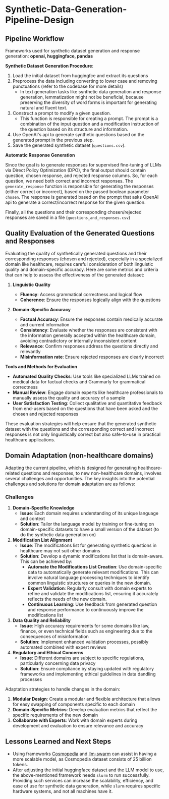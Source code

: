 # Synthetic-Data-Generation-Pipeline-Design

## Pipeline Workflow
Frameworks used for synthetic dataset generation and response generation: **openai, huggingface, pandas**

**Synthetic Dataset Generation Procedure**:

1. Load the initial dataset from huggingfce and extract its questions
2. Preprocess the data including converting to lower case and removing punctuations (refer to the codebase for more details)
   - In text generation tasks like synthetic data generation and response generation, lemmatization might not be beneficial, because preserving the diversity of word forms is important for generating natural and fluent text.
3. Construct a prompt to modify a given question.
   - This function is responsible for creating a prompt. The prompt is a combination of the input question and a modification instruction of the question based on its structure and information.
4. Use OpenAI's api to generate synthetic questions based on the generated prompt in the previous step.
5. Save the generated synthetic dataset (`questions.csv`).

**Automatic Response Generation**

Since the goal is to generate responses for supervised fine-tuning of LLMs via Direct Policy Optimization (DPO), the final output should contain question, chosen response, and rejected response columns. So, for each question, we need both correct and incorrect responses. The `generate_response` function is responsible for generating the responses (either correct or incorrect), based on the passed boolean parameter `chosen`. The response is generated based on the prompt that asks OpenAI api to generate a correct/incorrect response for the given question.

Finally, all the questions and their corresponding chosen/rejected responses are saved in a file (`questions_and_responses.csv`)



## Quality Evaluation of the Generated Questions and Responses
Evaluating the quality of synthetically generated questions and their corresponding responses (chosen and rejected), especially in a specialized domain like healthcare, requires careful consideration of both linguistic quality and domain-specific accuracy. Here are some metrics and criteria that can help to assess the effectiveness of the generated dataset:
1. **Linguistic Quality**
   - **Fluency**: Access grammatical correctness and logical flow
   - **Coherence**: Ensure the responses logically align with the questions
  
  
2. **Domain-Specific Accuracy**
   - **Factual Accuracy**: Ensure the responses contain medically accurate and current information
   - **Consistency**: Evaluate whether the responses are consistent with the information generally accepted within the healthcare domain, avoiding contradictory or internally inconsistent content
   - **Relevance**: Confirm responses address the questions directly and relevantly
   - **Misinformation rate**: Ensure rejected responses are clearly incorrect

  
**Tools and Methods for Evaluation**
- **Automated Quality Checks**: Use tools like specialized LLMs trained on medical data for factual checks and Grammarly for grammatical correctness
- **Manual Review**: Engage domain experts like healthcare professionals to manually assess the quality and accuracy of a sample
- **User Satisfaction Testing**: Collect qualitative and quantitative feedback from end-users based on the questions that have been asked and the chosen and rejected responses

These evaluation strategies will help ensure that the generated synthetic dataset with the questions and the corresponding correct and incorrect responses is not only linguistically correct but also safe-to-use in practical healthcare applications.

## Domain Adaptation (non-healthcare domains)
Adapting the current pipeline, which is designed for generating healthcare-related questions and responses, to new non-healthcare domains, involves several challenges and opportunities. The key insights into the potential challenges and solutions for domain adaptation are as follows:
### Challenges
1. **Domain-Specific Knowledge**
   - **Issue**: Each domain requires understanding of its unique language and context
   - **Solution**: Tailor the language model by training or fine-tuning on domain-specific datasets to have a small version of the dataset (to do the synthetic data generation on)
2. **Modification List Alignment**
   - **Issue**: The modifications list for generating synthetic questions in healthcare may not suit other domains
   - **Solution**: Develop a dynamic modifications list that is domain-aware. This can be achieved by:
      - **Automate the Modifications List Creation**: Use domain-specific data to automatically generate relevant modifications. This can involve natural language processing techniques to identify common linguistic structures or queries in the new domain.
      - **Expert Validation**: Regularly consult with domain experts to refine and validate the modifications list, ensuring it accurately reflects the needs of the new domain.
      - **Continuous Learning**: Use feedback from generated question and response performance to continuously improve the modifications list
4. **Data Quality and Reliability**
   - **Issue**: High accuracy requirements for some domains like law, finance, or even technical fields such as engineering due to the consequences of misinformation
   - **Solution**: Implement enhanced validation processes, possibly automated combined with expert reviews
7. **Regulatory and Ethical Concerns**
   - **Issue**: Different domains are subject to specific regulations, particularly concerning data privacy
   - **Solution**: Ensure compliance by staying updated with regulatory frameworks and implementing ethical guidelines in data dandling processes
  
Adaptation strategies to handle changes in the domain:
1. **Modular Design**: Create a modular and flexible architecture that allows for easy swapping of components specific to each domain
2. **Domain-Specific Metrics**: Develop evaluation metrics that reflect the specific requirements of the new domain
3. **Collaborate with Experts**: Work with domain experts during development and evaluation to ensure relevance and accuracy


## Lessons Learned and Next Steps
- Using frameworks [Cosmopedia](https://github.com/huggingface/cosmopedia/tree/main/generation) and [llm-swarm](https://github.com/huggingface/llm-swarm/tree/loubna/examples/textbooks) can assist in having a more scalable model, as Cosmopedia dataset consists of 25 billion tokens.
- After adjusting the initial huggingface dataset and the LLM model to use, the above-mentioned framework needs `slurm` to run successfully. Providing such services can increase the scalability, efficiency, and ease of use for synthetic data generation, while `slurm` requires specific hardware systems, and not all machines have it.
